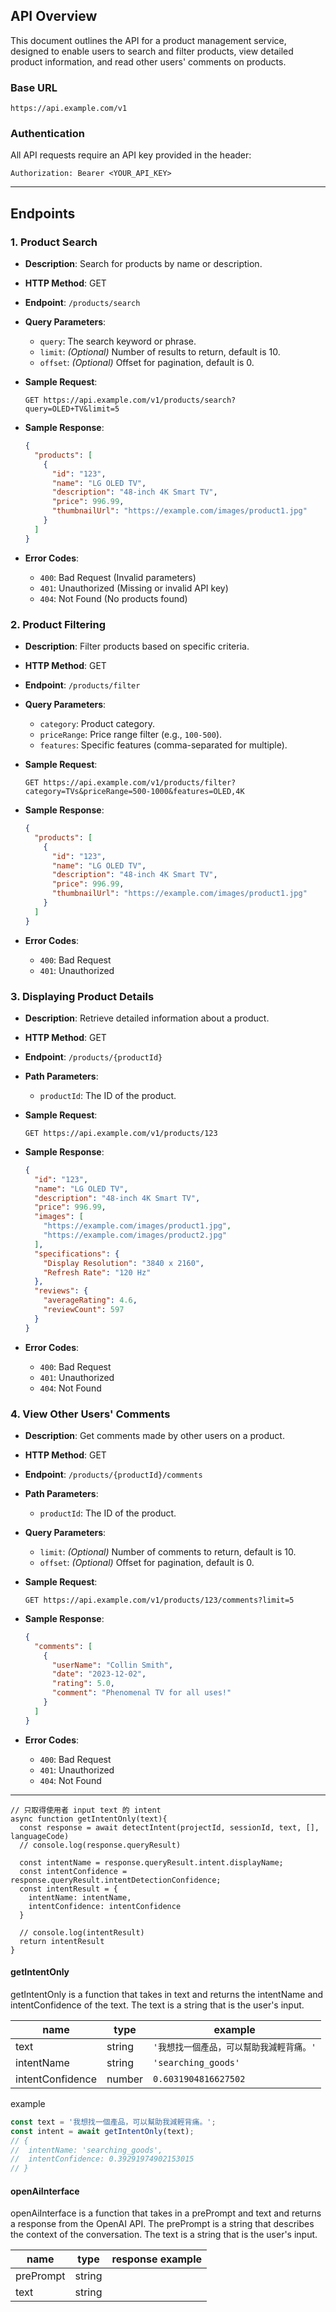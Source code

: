 ## API Overview

This document outlines the API for a product management service, designed to enable users to search and filter products, view detailed product information, and read other users' comments on products.

### Base URL

`https://api.example.com/v1`

### Authentication

All API requests require an API key provided in the header:

`Authorization: Bearer <YOUR_API_KEY>`

---

## Endpoints

### 1. Product Search

- **Description**: Search for products by name or description.
- **HTTP Method**: GET
- **Endpoint**: `/products/search`
- **Query Parameters**:
  - `query`: The search keyword or phrase.
  - `limit`: *(Optional)* Number of results to return, default is 10.
  - `offset`: *(Optional)* Offset for pagination, default is 0.
- **Sample Request**:

  ```
  GET https://api.example.com/v1/products/search?query=OLED+TV&limit=5
  ```

- **Sample Response**:

  ```json
  {
    "products": [
      {
        "id": "123",
        "name": "LG OLED TV",
        "description": "48-inch 4K Smart TV",
        "price": 996.99,
        "thumbnailUrl": "https://example.com/images/product1.jpg"
      }
    ]
  }
  ```

- **Error Codes**:
  - `400`: Bad Request (Invalid parameters)
  - `401`: Unauthorized (Missing or invalid API key)
  - `404`: Not Found (No products found)

### 2. Product Filtering

- **Description**: Filter products based on specific criteria.
- **HTTP Method**: GET
- **Endpoint**: `/products/filter`
- **Query Parameters**:
  - `category`: Product category.
  - `priceRange`: Price range filter (e.g., `100-500`).
  - `features`: Specific features (comma-separated for multiple).
- **Sample Request**:

  ```
  GET https://api.example.com/v1/products/filter?category=TVs&priceRange=500-1000&features=OLED,4K
  ```

- **Sample Response**:

  ```json
  {
    "products": [
      {
        "id": "123",
        "name": "LG OLED TV",
        "description": "48-inch 4K Smart TV",
        "price": 996.99,
        "thumbnailUrl": "https://example.com/images/product1.jpg"
      }
    ]
  }
  ```

- **Error Codes**:
  - `400`: Bad Request
  - `401`: Unauthorized

### 3. Displaying Product Details

- **Description**: Retrieve detailed information about a product.
- **HTTP Method**: GET
- **Endpoint**: `/products/{productId}`
- **Path Parameters**:
  - `productId`: The ID of the product.
- **Sample Request**:

  ```
  GET https://api.example.com/v1/products/123
  ```

- **Sample Response**:

  ```json
  {
    "id": "123",
    "name": "LG OLED TV",
    "description": "48-inch 4K Smart TV",
    "price": 996.99,
    "images": [
      "https://example.com/images/product1.jpg",
      "https://example.com/images/product2.jpg"
    ],
    "specifications": {
      "Display Resolution": "3840 x 2160",
      "Refresh Rate": "120 Hz"
    },
    "reviews": {
      "averageRating": 4.6,
      "reviewCount": 597
    }
  }
  ```

- **Error Codes**:
  - `400`: Bad Request
  - `401`: Unauthorized
  - `404`: Not Found

### 4. View Other Users' Comments

- **Description**: Get comments made by other users on a product.
- **HTTP Method**: GET
- **Endpoint**: `/products/{productId}/comments`
- **Path Parameters**:
  - `productId`: The ID of the product.
- **Query Parameters**:
  - `limit`: *(Optional)* Number of comments to return, default is 10.
  - `offset`: *(Optional)* Offset for pagination, default is 0.
- **Sample Request**:

  ```
  GET https://api.example.com/v1/products/123/comments?limit=5
  ```

- **Sample Response**:
  ```json
  {
    "comments": [
      {
        "userName": "Collin Smith",
        "date": "2023-12-02",
        "rating": 5.0,
        "comment": "Phenomenal TV for all uses!"
      }
    ]
  }
  ```

- **Error Codes**:
  - `400`: Bad Request
  - `401`: Unauthorized
  - `404`: Not Found

---

















```
// 只取得使用者 input text 的 intent
async function getIntentOnly(text){
  const response = await detectIntent(projectId, sessionId, text, [], languageCode)
  // console.log(response.queryResult)

  const intentName = response.queryResult.intent.displayName;
  const intentConfidence = response.queryResult.intentDetectionConfidence;
  const intentResult = {
    intentName: intentName,
    intentConfidence: intentConfidence
  }

  // console.log(intentResult)
  return intentResult
}
```

#### getIntentOnly
getIntentOnly is a function that takes in text and returns the intentName and intentConfidence of the text. The text is a string that is the user's input.

| name | type | example |
| ---- | ---- | ------- |
| text | string |`'我想找一個產品，可以幫助我減輕背痛。'`|
| intentName | string | `'searching_goods'`|
| intentConfidence | number | `0.6031904816627502` |

example
```js
const text = '我想找一個產品，可以幫助我減輕背痛。';
const intent = await getIntentOnly(text);
// {
//  intentName: 'searching_goods',
//  intentConfidence: 0.39291974902153015
// }
```


#### openAiInterface
openAiInterface is a function that takes in a prePrompt and text and returns a response from the OpenAI API. The prePrompt is a string that describes the context of the conversation. The text is a string that is the user's input.


| name | type | response example|
| ---- | ---- | -------- |
| prePrompt | string | |
| text | string | |



